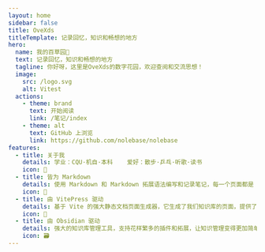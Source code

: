 ```yaml
---
layout: home
sidebar: false
title: OveXds
titleTemplate: 记录回忆，知识和畅想的地方
hero:
  name: 我的百草园🥑
  text: 记录回忆，知识和畅想的地方
  tagline: 你好呀，这里是OveXds的数字花园，欢迎查阅和交流思想！
  image:
    src: /logo.svg
    alt: Vitest
  actions:
    - theme: brand
      text: 开始阅读
      link: /笔记/index
    - theme: alt
      text: GitHub 上浏览
      link: https://github.com/nolebase/nolebase
features:
  - title: 关于我
    details: 学业：CQU·机自·本科    爱好：散步·乒乓·听歌·读书
    icon: 🌈
  - title: 皆为 Markdown
    details: 使用 Markdown 和 Markdown 拓展语法编写和记录笔记，每一个页面都是 Markdown 文件。
    icon: 📃
  - title: 由 VitePress 驱动
    details: 基于 Vite 的强大静态文档页面生成器，它生成了我们知识库的页面，提供了简单易用的主题和工具。
    icon: 🚀
  - title: 由 Obsidian 驱动
    details: 强大的知识库管理工具，支持花样繁多的插件和拓展，让知识管理变得更加简单。
    icon: 🗃
---
```


<HomePage />

